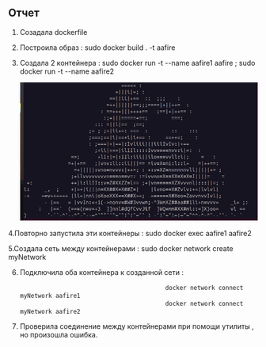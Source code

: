 ## Отчет
1. Созадала dockerfile
2. Построила образ : sudo docker build . -t aafire
3. Создала 2 контейнера : sudo docker run -t --name aafire1 aafire ; sudo docker run -t --name aafire2

   ![скриншот](https://github.com/kamilla-itmo/lab4/blob/main/fire.png)

4.Повторно запустила эти контейнеры : sudo docker exec aafire1 aafire2

5.Создала сеть между контейнерами : sudo docker network create myNetwork
 

6. Подключила оба контейнера к созданной сети :

                                                docker network connect myNetwork aafire1
                                                docker network connect myNetwork aafire2
   
8. Проверила соединение между контейнерами при помощи утилиты , но произошла ошибка. 

